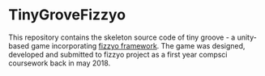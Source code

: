 # TinyGroveFizzyo

This repository contains the skeleton source code of tiny groove - a unity-based game incorporating [fizzyo framework](https://github.com/Fizzyo/FizzyoFramework-Unity). The game was designed, developed and submitted to fizzyo project as a first year compsci coursework 
back in may 2018. 
